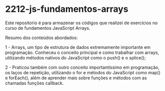# 2212-js-fundamentos-arrays
Este repositorio é para armazenar os códigos que realizei de exercícios no curso de fundamentos JavaScript Arrays.

Resumo dos conteúdos abordados:

1 - Arrays, um tipo de estrutura de dados extremamente importante em programação. Conheceu o conceito principal e como trabalhar com arrays, utilizando métodos nativos do JavaScript como o push() e o splice();

2 - Praticou também com outro conceito importantíssimo em programação, os laços de repetição, utilizando o for e métodos do JavaScript como map() e forEach(), além de aprender mais sobre funções e métodos com as chamadas funções callback.



